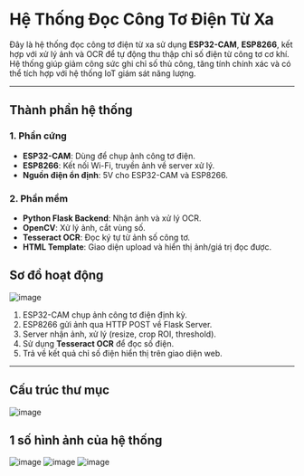 # Hệ Thống Đọc Công Tơ Điện Từ Xa

Đây là hệ thống đọc công tơ điện từ xa sử dụng **ESP32-CAM**, **ESP8266**, kết hợp với xử lý ảnh và OCR để tự động thu thập chỉ số điện từ công tơ cơ khí. 
Hệ thống giúp giảm công sức ghi chỉ số thủ công, tăng tính chính xác và có thể tích hợp với hệ thống IoT giám sát năng lượng.

---

## Thành phần hệ thống

### 1. Phần cứng
- **ESP32-CAM**: Dùng để chụp ảnh công tơ điện.
- **ESP8266**: Kết nối Wi-Fi, truyền ảnh về server xử lý.
- **Nguồn điện ổn định**: 5V cho ESP32-CAM và ESP8266.

### 2. Phần mềm
- **Python Flask Backend**: Nhận ảnh và xử lý OCR.
- **OpenCV**: Xử lý ảnh, cắt vùng số.
- **Tesseract OCR**: Đọc ký tự từ ảnh số công tơ.
- **HTML Template**: Giao diện upload và hiển thị ảnh/giá trị đọc được.

## Sơ đồ hoạt động
![image](https://github.com/user-attachments/assets/d2238a1f-247e-4d7c-9688-56ce2260603f)


1. ESP32-CAM chụp ảnh công tơ điện định kỳ.
2. ESP8266 gửi ảnh qua HTTP POST về Flask Server.
3. Server nhận ảnh, xử lý (resize, crop ROI, threshold).
4. Sử dụng **Tesseract OCR** để đọc số điện.
5. Trả về kết quả chỉ số điện hiển thị trên giao diện web.
---

## Cấu trúc thư mục
![image](https://github.com/user-attachments/assets/40767076-b196-49fc-9f49-a201e981b90e)

## 1 số hình ảnh của hệ thống 
![image](https://github.com/user-attachments/assets/e9c86c16-a02e-4e8a-8454-317c38db3345)
![image](https://github.com/user-attachments/assets/a77505af-9f22-476e-a133-0d25e3b6f589)
![image](https://github.com/user-attachments/assets/e4adf229-2c0b-4816-abc5-cfefa18e52aa)
